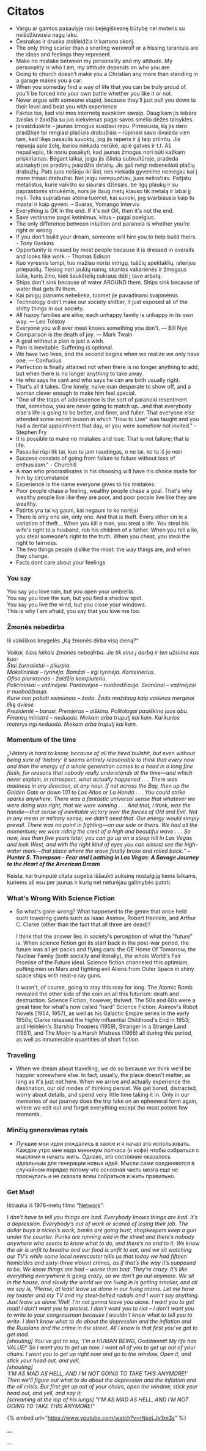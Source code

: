 # Citatos

* Vargu ar gamtos pasaulyje rasi bejėgiškesnę būtybę nei moteris su neišdžiuvusiu nagų laku.
* Česnakas ir druska atskleidžia ir kartono skonį.
* The only thing scarier than a snarling werewolf or a hissing tarantula are the ideas and feelings they represent.
* Make no mistake between my personality and my attitude. My personality is who I am, my attitude depends on who you are.
* Going to church doesn’t make you a Christian any more than standing in a garage makes you a car.
* When you someday find a way of life that you can be truly proud of, you’ll be forced into your own battle whether you like it or not.
* Never argue with someone stupid, because they’ll just pull you down to their level and beat you with experience
* Faktas tas, kad visi mes internetą suvokiam savaip. Daug kam jis tebėra žaislas ir žaidžia su juo kiekvienas pagal savos smėlio dėžės taisykles.
* Įsivaizduokite – jaunas žmogus susižavi repu. Pirmiausia, ką jis daro pradžioje tai rengiasi plačiais drabužiais – rūpinasi savo išvaizda vien tam, kad likęs pasaulis suvoktų, jog jis reperis ir jį taip priimtų. Jis repuoja apie žolę, kurios niekada nerūkė, apie gatves ir t.t. Aš nepašiepiu, tik noriu pasakyti, kad jaunas žmogus nori būti kažkam priskiriamas. Bėgant laikui, jeigu jis išlieka subkultūroje, pradeda atsisakyti jos pradinių įvaizdžio detalių. Jis gali netgi nebenešioti plačių drabužių. Pats juos nešioju iki šiol, nes niekada gyvenime nemėgau kai į mane trinasi drabužiai. Net jeigu nerepuočiau, juos nešiočiau. Pažįstu metalistus, kurie vaikšto su siaurais džinsais, be ilgų plaukų ir su paprastomis striukėmis, nors jie daug metų klauso tik metalą ir labai jį myli. Toks supratimas ateina tuomet, kai suvoki, jog svarbiausia kaip tu mastai ir kaip gyveni. – Svaras, Yomango Interviu
* Everything is OK in the end. If it's not OK, then it's not the end.
* Save vertiname pagal ketinimus, kitus – pagal poelgius.
* The only difference between intuition and paranoia is whether you’re right or wrong
* If you don't build your dream, someone will hire you to help build theirs. - Tony Gaskins
* Opportunity is missed by most people because it is dressed in overalls and looks like work. - Thomas Edison
* Kuo vyresnis tampi, tuo mažiau norisi intrigų, tuščių spektaklių, isterijos priepuolių. Tiesiog nori jaukių namų, skanios vakarienės ir žmogaus šalia, kuris žino, kiek šaukštelių cukraus dėti į tavo arbatą.
* Ships don't sink because of water AROUND them. Ships sink because of water that gets IN them.
* Kai pinigų planams nebelieka, tuomet jie pavadinami svajonėmis.
* Technology didn’t make our society shittier, it just exposed all of the shitty things in our society.
* All happy families are alike; each unhappy family is unhappy in its own way. — Leo Tolstoy
* Everyone you will ever meet knows something you don't. — Bill Nye
* Comparison is the death of joy. — Mark Twain
* A goal without a plan is just a wish.
* Pain is inevitable. Suffering is optional.
* We have two lives, and the second begins when we realize we only have one. ― Confucius
* Perfection is finally attained not when there is no longer anything to add, but when there is no longer anything to take away.
* He who says he cant and who says he can are both usually right.
* That's all it takes. One lonely, naive man desperate to show off, and a woman clever enough to make him feel special.
* "One of the traps of adolescence is the sort of paranoid resentment that, somehow, you are never going to match up...and that everybody else's life is going to be better, and finer, and fuller. That everyone else attended some secret lesson in which "How to Live" was taught and you had a dental appointment that day, or you were somehow not invited." - Stephen Fry
* It is possible to make no mistakes and lose. That is not failure; that is life.
* Pasauliui rūpi tik tai, kuo tu jam naudingas, o ne tai, ko tu iš jo nori
* Success consists of going from failure to failure without loss of enthusiasm." - Churchill
* A man who procrastinates in his choosing will have his choice made for him by circumstance
* Experience is the name everyone gives to his mistakes.
* Poor people chase a feeling, wealthy people chase a goal. That's why wealthy people live like they are poor, and poor people live like they are wealthy.
* Patirtis yra tai ką gauni, kai negauni to ko norėjai
* There is only one sin, only one. And that is theft. Every other sin is a variation of theft... When you kill a man, you steal a life. You steal his wife's right to a husband, rob his children of a father. When you tell a lie, you steal someone's right to the truth. When you cheat, you steal the right to fairness.
* The two things people dislike the most: the way things are, and when they change.
* Facts dont care about your feelings

### You say

You say you love rain, but you open your umbrella.   
You say you love the sun, but you find a shadow spot.   
You say you live the wind, but you close your windows.   
This is why I am afraid, you say that you love me too.

### Žmonės nebedirba

Iš vaikiškos knygelės „Ką žmonės dirba visą dieną?“

_Vaikai, šiais laikais žmonės nebedirba. Jie tik eina į darbą ir ten užsiima kas kuo:  
Štai žurnalistai – pliurpia.  
Mokslininkai – tyrinėja. Bomžai – irgi tyrinėja. Konteinerius.  
Ofiso planktonas – žaidžia kompiuteriu.  
Policininkai – važinėjasi. Pardavėjos – nuobodžiauja. Seimūnai – važinėjasi ir nuobodžiauja.  
Kurie nori pabūti seimūnais – žada. Žada maždaug kaip vaikinas merginai likę dviese.  
Prezidentė – barasi. Premjeras – aiškina. Politologai paaiškina juos abu.  
Finansų ministrė – neduoda. Niekam arba truputį kai kam. Kai kurios moterys irgi neduoda. Niekam arba truputį kai kam._

### Momentum of the time

_„History is hard to know, because of all the hired bullshit, but even without being sure of ‘history’ it seems entirely reasonable to think that every now and then the energy of a whole generation comes to a head in a long fine flash, for reasons that nobody really understands at the time—and which never explain, in retrospect, what actually happened . . . There was madness in any direction, at any hour. If not across the Bay, then up the Golden Gate or down 101 to Los Altos or La Honda . . . You could strike sparks anywhere. There was a fantastic universal sense that whatever we were doing was right, that we were winning . . . And that, I think, was the handle—that sense of inevitable victory over the forces of Old and Evil. Not in any mean or military sense; we didn’t need that. Our energy would simply prevail. There was no point in fighting—on our side or theirs. We had all the momentum; we were riding the crest of a high and beautiful wave . . . So now, less than five years later, you can go up on a steep hill in Las Vegas and look West, and with the right kind of eyes you can almost see the high-water mark—that place where the wave finally broke and rolled back.“ **– Hunter S. Thompson – Fear and Loathing in Las Vegas: A Savage Journey to the Heart of the American Dream**_

Keista, kai trumputė citata sugeba iššaukti auksinę nostalgiją tiems laikams, kuriems aš esu per jaunas ir kurių net neturėjau galimybės patirti.

### What's Wrong With Science Fiction

* So what's gone wrong? What happened to the genre that once held such towering giants such as Isaac Asimov, Robert Heinlein, and Arthur C. Clarke \(other than the fact that all three are dead\)?

  I think that the answer lies in society's perception of what the "future" is. When science fiction got its start back in the post-war period, the future was all jet-packs and flying cars: the GE Home Of Tomorrow, the Nuclear Family \(both socially and literally\), the whole World's Fair Promise of the Future ideal. Science fiction channeled this optimism, putting men on Mars and fighting evil Aliens from Outer Space in shiny space ships with neat-o ray guns.

  It wasn't, of course, going to stay this rosy for long. The Atomic Bomb revealed the other side of the coin on all this futurism: death and destruction. Science Fiction, however, thrived. The 50s and 60s were a great time for what's now called "hard" Science Fiction: Asimov's Robot Novels \(1954, 1957\), as well as his Galactic Empire series in the early 1950s; Clarke released the highly influential Childhood's End in 1953; and Heinlein's Starship Troopers \(1959\), Stranger in a Strange Land \(1961\), and The Moon Is a Harsh Mistress \(1966\) all during this period, as well as innumerable quantities of short fiction.

### Traveling

* When we dream about travelling, we do so because we think we'd be happier somewhere else. In fact, usually, the place doesn't matter, as long as it's just not here. When we arrive and actually experience the destination, our old modes of thinking persist. We get bored, distracted, worry about details, and spend very little time taking it in. Only in our memories of our journey does the trip take on an ephemeral form again, where we edit out and forget everything except the most potent few moments.

### Minčių generavimas rytais

* Лучшие мои идеи рождались в хаосе и я начал это использовать. Каждое утро мне надо минимум полчаса \(и кофе\) чтобы собраться с мыслями и начать жить. Однако, это состояние оказалось идеальным для генерации новых идей. Мысли сами соединяются в случайном порядке потому что основная часть мозга еще не проснулась и не сказала всем собраться и жить правильно.

### Get Mad!

 Ištrauka iš 1976-metų filmo “[Network](http://www.imdb.com/title/tt0074958/)”:

 I _don’t have to tell you things are bad. Everybody knows things are bad. It’s a depression. Everybody’s out of work or scared of losing their job. The dollar buys a nickel’s work, banks are going bust, shopkeepers keep a gun under the counter. Punks are running wild in the street and there’s nobody anywhere who seems to know what to do, and there’s no end to it. We know the air is unfit to breathe and our food is unfit to eat, and we sit watching our TV’s while some local newscaster tells us that today we had fifteen homicides and sixty-three violent crimes, as if that’s the way it’s supposed to be. We know things are bad – worse than bad. They’re crazy. It’s like everything everywhere is going crazy, so we don’t go out anymore. We sit in the house, and slowly the world we are living in is getting smaller, and all we say is, ‘Please, at least leave us alone in our living rooms. Let me have my toaster and my TV and my steel-belted radials and I won’t say anything. Just leave us alone.’Well, I’m not gonna leave you alone. I want you to get mad! I don’t want you to protest. I don’t want you to riot – I don’t want you to write to your congressman because I wouldn’t know what to tell you to write. I don’t know what to do about the depression and the inflation and the Russians and the crime in the street. All I know is that first you’ve got to get mad.  
\[shouting\] You’ve got to say, ‘I’m a HUMAN BEING, Goddamnit! My life has VALUE!’ So I want you to get up now. I want all of you to get up out of your chairs. I want you to get up right now and go to the window. Open it, and stick your head out, and yell,  
\[shouting\]  
‘I’M AS MAD AS HELL, AND I’M NOT GOING TO TAKE THIS ANYMORE!’  
Then we’ll figure out what to do about the depression and the inflation and the oil crisis. But first get up out of your chairs, open the window, stick your head out, and yell, and say it:  
\[screaming at the top of his lungs\] "I’M AS MAD AS HELL, AND I’M NOT GOING TO TAKE THIS ANYMORE!"_

{% embed url="https://www.youtube.com/watch?v=rNxoLJy3m3s" %}

\_\_

\_\_

